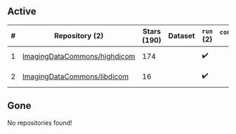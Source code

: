 ## Active
| # | Repository (2) | Stars (190) | Dataset | `run` (2) | `containers-run` | Last Modified |
| --- | --- | --- | --- | --- | --- | --- |
| 1 | [ImagingDataCommons/highdicom](https://github.com/ImagingDataCommons/highdicom) | 174 |  | :heavy_check_mark: |  | 2024-10-24 17:23:48+00:00 |
| 2 | [ImagingDataCommons/libdicom](https://github.com/ImagingDataCommons/libdicom) | 16 |  | :heavy_check_mark: |  | 2024-10-15 15:32:55+00:00 |

## Gone
No repositories found!

